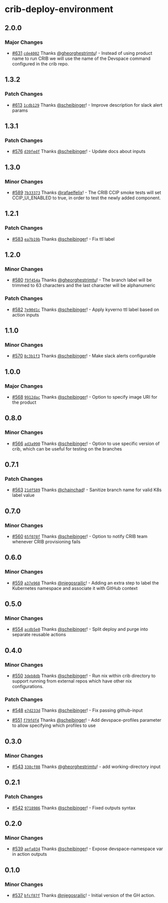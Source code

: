 # crib-deploy-environment

## 2.0.0

### Major Changes

- [#631](https://github.com/smartcontractkit/.github/pull/631)
  [`cde4002`](https://github.com/smartcontractkit/.github/commit/cde4002f27bd784a479841abd33d947d839a6b88)
  Thanks [@gheorghestrimtu](https://github.com/gheorghestrimtu)! - Instead of
  using product name to run CRIB we will use the name of the Devspace command
  configured in the crib repo.

## 1.3.2

### Patch Changes

- [#613](https://github.com/smartcontractkit/.github/pull/613)
  [`1cdb129`](https://github.com/smartcontractkit/.github/commit/1cdb12962cf96632b2fb43d11fd07d077478e232)
  Thanks [@scheibinger](https://github.com/scheibinger)! - Improve description
  for slack alert params

## 1.3.1

### Patch Changes

- [#576](https://github.com/smartcontractkit/.github/pull/576)
  [`d39fedf`](https://github.com/smartcontractkit/.github/commit/d39fedfcf36a7c8aa5d357ce1e75e33edbe1c2f4)
  Thanks [@scheibinger](https://github.com/scheibinger)! - Update docs about
  inputs

## 1.3.0

### Minor Changes

- [#589](https://github.com/smartcontractkit/.github/pull/589)
  [`7b33373`](https://github.com/smartcontractkit/.github/commit/7b33373b05314e8969a103c072f907c07213ba16)
  Thanks [@rafaelfelix](https://github.com/rafaelfelix)! - The CRIB CCIP smoke
  tests will set CCIP_UI_ENABLED to true, in order to test the newly added
  component.

## 1.2.1

### Patch Changes

- [#583](https://github.com/smartcontractkit/.github/pull/583)
  [`ea7b19b`](https://github.com/smartcontractkit/.github/commit/ea7b19b74d9361112b66685d5d3fb19d9f790b04)
  Thanks [@scheibinger](https://github.com/scheibinger)! - Fix ttl label

## 1.2.0

### Minor Changes

- [#580](https://github.com/smartcontractkit/.github/pull/580)
  [`f9f454a`](https://github.com/smartcontractkit/.github/commit/f9f454aa08c7a91e64d113220c28f12ffbcde236)
  Thanks [@gheorghestrimtu](https://github.com/gheorghestrimtu)! - The branch
  label will be trimmed to 63 characters and the last character will be
  alphanumeric

### Patch Changes

- [#582](https://github.com/smartcontractkit/.github/pull/582)
  [`7e90d1c`](https://github.com/smartcontractkit/.github/commit/7e90d1c92b0993f0fb5882b3baad8b917ae2e92b)
  Thanks [@scheibinger](https://github.com/scheibinger)! - Apply kyverno ttl
  label based on action inputs

## 1.1.0

### Minor Changes

- [#570](https://github.com/smartcontractkit/.github/pull/570)
  [`8c3b1f3`](https://github.com/smartcontractkit/.github/commit/8c3b1f3d4e7ea113eb1bdb03abfb939d12385ab8)
  Thanks [@scheibinger](https://github.com/scheibinger)! - Make slack alerts
  configurable

## 1.0.0

### Major Changes

- [#568](https://github.com/smartcontractkit/.github/pull/568)
  [`9912dac`](https://github.com/smartcontractkit/.github/commit/9912dac3b0b2fdd352049f1a49e7fa0101ad4b19)
  Thanks [@scheibinger](https://github.com/scheibinger)! - Option to specify
  image URI for the product

## 0.8.0

### Minor Changes

- [#566](https://github.com/smartcontractkit/.github/pull/566)
  [`ad3a990`](https://github.com/smartcontractkit/.github/commit/ad3a99081859689be328de096901577329970ee6)
  Thanks [@scheibinger](https://github.com/scheibinger)! - Option to use
  specific version of crib, which can be useful for testing on the branches

## 0.7.1

### Patch Changes

- [#563](https://github.com/smartcontractkit/.github/pull/563)
  [`21df589`](https://github.com/smartcontractkit/.github/commit/21df589fcb13a6fea70278e1a9c42eb4948770b2)
  Thanks [@chainchad](https://github.com/chainchad)! - Sanitize branch name for
  valid K8s label value

## 0.7.0

### Minor Changes

- [#560](https://github.com/smartcontractkit/.github/pull/560)
  [`65f078f`](https://github.com/smartcontractkit/.github/commit/65f078f61ad5896468e2241c4a7e25e4c3052e28)
  Thanks [@scheibinger](https://github.com/scheibinger)! - Option to notify CRIB
  team whenever CRIB provisioning fails

## 0.6.0

### Minor Changes

- [#559](https://github.com/smartcontractkit/.github/pull/559)
  [`a37e968`](https://github.com/smartcontractkit/.github/commit/a37e96841ef11ced0c940f2b038e794850336fcb)
  Thanks [@njegosrailic](https://github.com/njegosrailic)! - Adding an extra
  step to label the Kubernetes namespace and associate it with GitHub context

## 0.5.0

### Minor Changes

- [#554](https://github.com/smartcontractkit/.github/pull/554)
  [`acdb5e0`](https://github.com/smartcontractkit/.github/commit/acdb5e0748da24cfb1910e0a35dab3658cc45eeb)
  Thanks [@scheibinger](https://github.com/scheibinger)! - Split deploy and
  purge into separate reusable actions

## 0.4.0

### Minor Changes

- [#550](https://github.com/smartcontractkit/.github/pull/550)
  [`3deb8db`](https://github.com/smartcontractkit/.github/commit/3deb8db9f687eee0678d2411ef40074078173e9a)
  Thanks [@scheibinger](https://github.com/scheibinger)! - Run nix within crib
  directory to support running from external repos which have other nix
  configurations.

### Patch Changes

- [#548](https://github.com/smartcontractkit/.github/pull/548)
  [`e7d233d`](https://github.com/smartcontractkit/.github/commit/e7d233d347b32356c127cfff6c7a59922ccf66f6)
  Thanks [@scheibinger](https://github.com/scheibinger)! - Fix passing
  github-input

- [#551](https://github.com/smartcontractkit/.github/pull/551)
  [`f79fdf4`](https://github.com/smartcontractkit/.github/commit/f79fdf44c23ed34e9f04823051bd53e7314f275e)
  Thanks [@scheibinger](https://github.com/scheibinger)! - Add devspace-profiles
  parameter to allow specifying which profiles to use

## 0.3.0

### Minor Changes

- [#543](https://github.com/smartcontractkit/.github/pull/543)
  [`338cf08`](https://github.com/smartcontractkit/.github/commit/338cf0821b7459a46b80b67a73ecaffdd12dee26)
  Thanks [@gheorghestrimtu](https://github.com/gheorghestrimtu)! - add
  working-directory input

## 0.2.1

### Patch Changes

- [#542](https://github.com/smartcontractkit/.github/pull/542)
  [`9718986`](https://github.com/smartcontractkit/.github/commit/97189867f98215d065a30cd43f44c8711fbafdec)
  Thanks [@scheibinger](https://github.com/scheibinger)! - Fixed outputs syntax

## 0.2.0

### Minor Changes

- [#539](https://github.com/smartcontractkit/.github/pull/539)
  [`aefa034`](https://github.com/smartcontractkit/.github/commit/aefa034ba9c8f52e2fd276625f21d67d4a4bb1ff)
  Thanks [@scheibinger](https://github.com/scheibinger)! - Expose
  devspace-namespace var in action outputs

## 0.1.0

### Minor Changes

- [#537](https://github.com/smartcontractkit/.github/pull/537)
  [`bfcf87f`](https://github.com/smartcontractkit/.github/commit/bfcf87fa7acb19ec4fe50ec4c67bd415ae342390)
  Thanks [@njegosrailic](https://github.com/njegosrailic)! - Initial version of
  the GH action.
